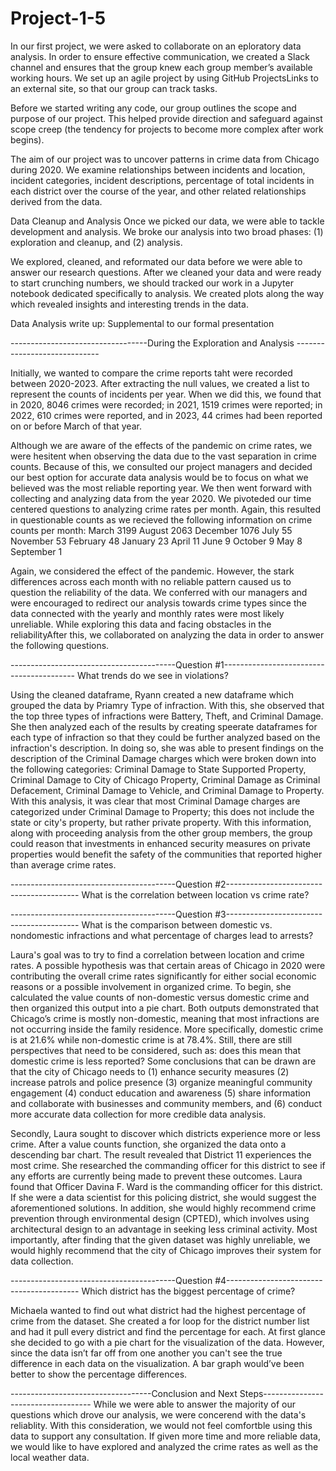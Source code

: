 # Project-1-5
In our first project, we were asked to collaborate on an eploratory data analysis. In order to ensure effective communication, we created a Slack channel and ensures that the group knew each group member’s available working hours. We set up an agile project by using GitHub ProjectsLinks to an external site, so that our group can track tasks.

Before we started writing any code, our group outlines the scope and purpose of our project. This helped provide direction and safeguard against scope creep (the tendency for projects to become more complex after work begins).

The aim of our project was to uncover patterns in crime data from Chicago during 2020. We examine relationships between incidents and location, incident categories, incident descriptions, percentage of total incidents in each district over the course of the year, and other related relationships derived from the data.

Data Cleanup and Analysis
Once we picked our data, we were able to tackle development and analysis.
We broke our analysis into two broad phases: (1) exploration and cleanup, and (2) analysis.

We explored, cleaned, and reformated our data before we were able to answer our research questions. 
After we cleaned your data and were ready to start crunching numbers, we should tracked our work in a Jupyter notebook dedicated specifically to analysis. We created plots along the way which revealed insights and interesting trends in the data.

Data Analysis write up: Supplemental to our formal presentation

----------------------------------During the Exploration and Analysis -----------------------------

Initially, we wanted to compare the crime reports taht were recorded between 2020-2023. After extracting the null values, we created a list to represent the counts of incidents per year. When we did this, we found that in 2020, 8046 crimes were recorded; in 2021, 1519 crimes were reported; in 2022, 610 crimes were reported, and in 2023, 44 crimes had been reported on or before March of that year. 

Although we are aware of the effects of the pandemic on crime rates, we were hesitent when observing the data due to the vast separation in crime counts. Because of this, we consulted our project managers and decided our best option for accurate data analysis would be to focus on what we believed was the most reliable reporting year. We then went forward with collecting and analyzing data from the year 2020. We pivoteded our time centered questions to analyzing crime rates per month. Again, this resulted in questionable counts as we recieved the following information on crime counts per month: 
March        3199
August       2063
December     1076
July           55
November       53
February       48
January        23
April          11
June            9
October         9
May             8
September       1

Again, we considered the effect of the pandemic. However, the stark differences across each month with no reliable pattern caused us to question the reliability of the data. We conferred with our managers and were encouraged to redirect our analysis towards crime types since the data connected with the yearly and monthly rates were most likely unreliable. While exploring this data and facing obstacles in the reliabilityAfter this, we collaborated on analyzing the data in order to answer the following questions.

-----------------------------------------Question #1-----------------------------------------
What trends do we see in violations?

Using the cleaned dataframe, Ryann created a new dataframe which grouped the data by Priamry Type of infraction. With this, she observed that the top three types of infractions were Battery, Theft, and Criminal Damage. She then analyzed each of the results by creating speerate dataframes for each type of infraction so that they could be further analyzed based on the infraction's description. In doing so, she was able to present findings on the description of the Criminal Damage charges which were broken down into the following categories: Criminal Damage to State Supported Property, Criminal Damage to City of Chicago Property, Criminal Damage as Criminal Defacement, Criminal Damage to Vehicle, and Criminal Damage to Property. With this analysis, it was clear that most Criminal Damage charges are categorized under Criminal Damage to Property; this does not include the state or city's property, but rather private property. With this information, along with proceeding analysis from the other group members, the group could reason that investments in enhanced security measures on private properties would benefit the safety of the communities that reported higher than average crime rates.

-----------------------------------------Question #2-----------------------------------------
What is the correlation between location vs crime rate?



-----------------------------------------Question #3-----------------------------------------
What is the comparison between domestic vs. nondomestic infractions and what percentage of charges lead to arrests?

Laura's goal was to try to find a correlation between location and crime rates. A possible hypothesis was that certain areas of Chicago in 2020 were contributing the overall crime rates significantly for either social economic reasons or a possible involvement in organized crime. To begin, she calculated the value counts of non-domestic versus domestic crime and then organized this output into a pie chart. Both outputs demonstrated that Chicago’s crime is mostly non-domestic, meaning that most infractions are not occurring inside the family residence. More specifically, domestic crime is at 21.6% while non-domestic crime is at 78.4%. Still, there are still perspectives that need to be considered, such as: does this mean that domestic crime is less reported? Some conclusions that can be drawn are that the city of Chicago needs to (1) enhance security measures (2) increase patrols and police presence (3) organize meaningful community engagement (4) conduct education and awareness (5) share information and collaborate with businesses and community members, and (6) conduct more accurate data collection for more credible data analysis. 

Secondly, Laura sought to discover which districts experience more or less crime. After a value counts function, she organized the data onto a descending bar chart. The result revealed that District 11 experiences the most crime. She researched the commanding officer for this district to see if any efforts are currently being made to prevent these outcomes. Laura found that Officer Davina F. Ward is the commanding officer for this district. If she were a data scientist for this policing district, she would suggest the aforementioned solutions. In addition, she would highly recommend crime prevention through environmental design (CPTED), which involves using architectural design to an advantage in seeking less criminal activity. Most importantly, after finding that the given dataset was highly unreliable, we would highly recommend that the city of Chicago improves their system for data collection. 

-----------------------------------------Question #4-----------------------------------------
Which district has the biggest percentage of crime?

Michaela wanted to find out what district had the highest percentage of crime from the dataset. She created a for loop for the district number list and had it pull every district and find the percentage for each. At first glance she decided to go with a pie chart for the visualization of the data. However, since the data isn’t far off from one another you can't see the true difference in each data on the visualization. A bar graph would’ve been better to show the percentage differences.

-----------------------------------Conclusion and Next Steps-----------------------------------
While we were able to answer the majority of our questions which drove our analysis, we were concerend with the data's reliablity. With this consideration, we would not feel comfortble using this data to support any consultation. If given more time and more reliable data, we would like to have explored and analyzed the crime rates as well as the local weather data. 